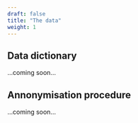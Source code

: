 ```yaml
---
draft: false
title: "The data"
weight: 1
---
```



## Data dictionary

...coming soon...

## Annonymisation procedure

...coming soon...

